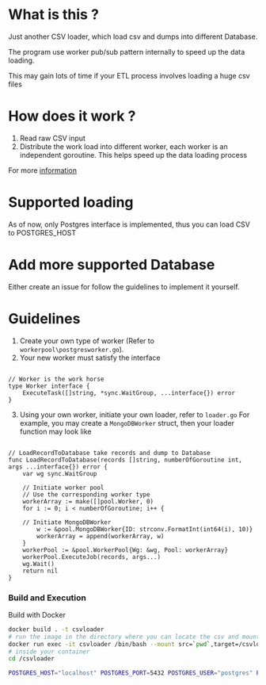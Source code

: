 # What is this ?

Just another CSV loader, which load csv and dumps into different Database.

The program use worker pub/sub pattern internally to speed up the data loading.

This may gain lots of time if your ETL process involves loading a huge csv files

# How does it work ?

1. Read raw CSV input
2. Distribute the work load into different worker, each worker is an independent goroutine. This helps speed up the data loading process

For more [information](https://medium.com/life-of-a-senior-data-engineer/worker-pattern-in-golang-for-data-etl-ebf8a52da636)

# Supported loading

As of now, only Postgres interface is implemented, thus you can load CSV to POSTGRES_HOST

# Add more supported Database
Either create an issue for follow the guidelines to implement it yourself.

# Guidelines
1. Create your own type of worker (Refer to `workerpool\postgresworker.go`).
2. Your new worker must satisfy the interface

```golang

// Worker is the work horse
type Worker interface {
	ExecuteTask([]string, *sync.WaitGroup, ...interface{}) error
}

```

3. Using your own worker, initiate your own loader, refer to `loader.go`
For example, you may create a `MongoDBWorker` struct, then your loader function may look like

```golang

// LoadRecordToDatabase take records and dump to Database
func LoadRecordToDatabase(records []string, numberOfGoroutine int, args ...interface{}) error {
	var wg sync.WaitGroup

	// Initiate worker pool
	// Use the corresponding worker type
	workerArray := make([]pool.Worker, 0)
	for i := 0; i < numberOfGoroutine; i++ {

    // Initiate MongoDBWorker
		w := &pool.MongoDBWorker{ID: strconv.FormatInt(int64(i), 10)}
		workerArray = append(workerArray, w)
	}
	workerPool := &pool.WorkerPool{Wg: &wg, Pool: workerArray}
	workerPool.ExecuteJob(records, args...)
	wg.Wait()
	return nil
}

```
### Build and Execution

Build with Docker

```bash
docker build . -t csvloader
# run the image in the directory where you can locate the csv and mount it to the container
docker run exec -it csvloader /bin/bash --mount src=`pwd`,target=/csvloader
# inside your container
cd /csvloader

POSTGRES_HOST="localhost" POSTGRES_PORT=5432 POSTGRES_USER="postgres" POSTGRES_PASS="admin" POSTGRES_DBNAME="ronin" go run *.go -filePath=sample.csv -query="INSERT INTO samples VALUES (\$1, \$2) ON CONFLICT (id) DO UPDATE SET value = \$2 RETURNING id" -nbrgoroutines=5

```
